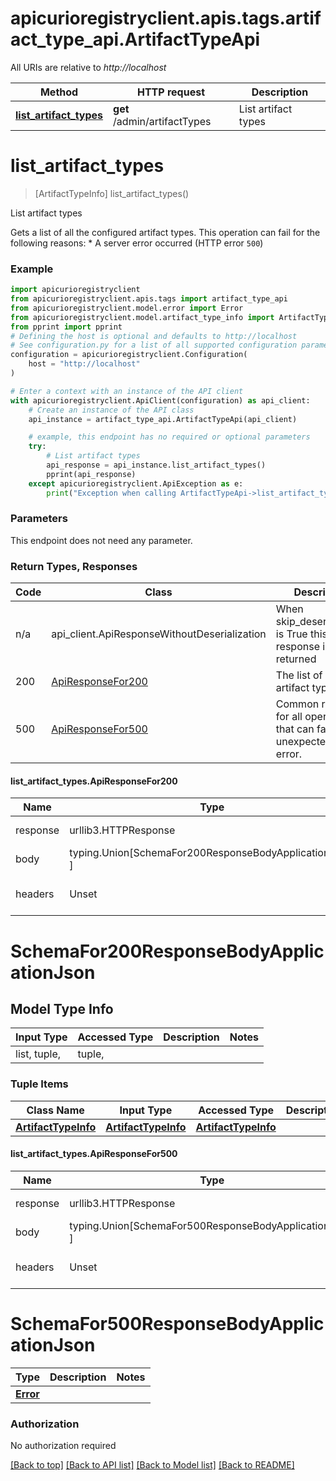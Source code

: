 <a id="__pageTop"></a>
# apicurioregistryclient.apis.tags.artifact_type_api.ArtifactTypeApi

All URIs are relative to *http://localhost*

Method | HTTP request | Description
------------- | ------------- | -------------
[**list_artifact_types**](#list_artifact_types) | **get** /admin/artifactTypes | List artifact types

# **list_artifact_types**
<a id="list_artifact_types"></a>
> [ArtifactTypeInfo] list_artifact_types()

List artifact types

Gets a list of all the configured artifact types.  This operation can fail for the following reasons:  * A server error occurred (HTTP error `500`) 

### Example

```python
import apicurioregistryclient
from apicurioregistryclient.apis.tags import artifact_type_api
from apicurioregistryclient.model.error import Error
from apicurioregistryclient.model.artifact_type_info import ArtifactTypeInfo
from pprint import pprint
# Defining the host is optional and defaults to http://localhost
# See configuration.py for a list of all supported configuration parameters.
configuration = apicurioregistryclient.Configuration(
    host = "http://localhost"
)

# Enter a context with an instance of the API client
with apicurioregistryclient.ApiClient(configuration) as api_client:
    # Create an instance of the API class
    api_instance = artifact_type_api.ArtifactTypeApi(api_client)

    # example, this endpoint has no required or optional parameters
    try:
        # List artifact types
        api_response = api_instance.list_artifact_types()
        pprint(api_response)
    except apicurioregistryclient.ApiException as e:
        print("Exception when calling ArtifactTypeApi->list_artifact_types: %s\n" % e)
```
### Parameters
This endpoint does not need any parameter.

### Return Types, Responses

Code | Class | Description
------------- | ------------- | -------------
n/a | api_client.ApiResponseWithoutDeserialization | When skip_deserialization is True this response is returned
200 | [ApiResponseFor200](#list_artifact_types.ApiResponseFor200) | The list of available artifact types.
500 | [ApiResponseFor500](#list_artifact_types.ApiResponseFor500) | Common response for all operations that can fail with an unexpected server error.

#### list_artifact_types.ApiResponseFor200
Name | Type | Description  | Notes
------------- | ------------- | ------------- | -------------
response | urllib3.HTTPResponse | Raw response |
body | typing.Union[SchemaFor200ResponseBodyApplicationJson, ] |  |
headers | Unset | headers were not defined |

# SchemaFor200ResponseBodyApplicationJson

## Model Type Info
Input Type | Accessed Type | Description | Notes
------------ | ------------- | ------------- | -------------
list, tuple,  | tuple,  |  | 

### Tuple Items
Class Name | Input Type | Accessed Type | Description | Notes
------------- | ------------- | ------------- | ------------- | -------------
[**ArtifactTypeInfo**]({{complexTypePrefix}}ArtifactTypeInfo.md) | [**ArtifactTypeInfo**]({{complexTypePrefix}}ArtifactTypeInfo.md) | [**ArtifactTypeInfo**]({{complexTypePrefix}}ArtifactTypeInfo.md) |  | 

#### list_artifact_types.ApiResponseFor500
Name | Type | Description  | Notes
------------- | ------------- | ------------- | -------------
response | urllib3.HTTPResponse | Raw response |
body | typing.Union[SchemaFor500ResponseBodyApplicationJson, ] |  |
headers | Unset | headers were not defined |

# SchemaFor500ResponseBodyApplicationJson
Type | Description  | Notes
------------- | ------------- | -------------
[**Error**](../../models/Error.md) |  | 


### Authorization

No authorization required

[[Back to top]](#__pageTop) [[Back to API list]](../../../README.md#documentation-for-api-endpoints) [[Back to Model list]](../../../README.md#documentation-for-models) [[Back to README]](../../../README.md)

